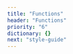 ```yaml
---
title: "Functions"
header: "Functions"
priority: "6"
dictionary: {}
next: "style-guide"
---
```

